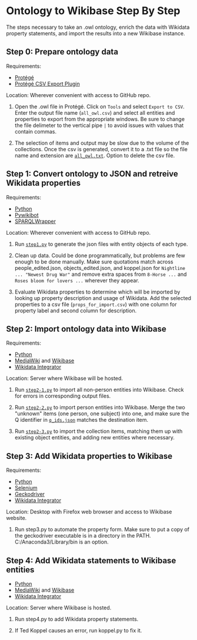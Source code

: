# Ontology to Wikibase Step By Step

The steps necessary to take an .owl ontology, enrich the data with Wikidata property statements, and import the results into a new Wikibase instance.

## Step 0: Prepare ontology data

Requirements: 
- [Protégé](https://protege.stanford.edu/)
- [Protégé CSV Export Plugin](https://github.com/protegeproject/csv-export-plugin)

Location: Wherever convenient with access to GitHub repo.

1. Open the .owl file in Protégé. Click on `Tools` and select `Export to CSV`. 
Enter the output file name (`all_owl.csv`) and select all entities and properties to export from the appropriate windows. 
Be sure to change the file delimeter to the vertical pipe `|` to avoid issues with values that contain commas. 

2. The selection of items and output may be slow due to the volume of the collections. 
Once the csv is generated, convert it to a .txt file so the file name and extension are [`all_owl.txt`](data/all_owl.txt). Option to delete the csv file.


## Step 1: Convert ontology to JSON and retreive Wikidata properties

Requirements:
- [Python](https://www.python.org/)
- [Pywikibot](https://github.com/wikimedia/pywikibot)
- [SPARQLWrapper](https://pypi.org/project/SPARQLWrapper/)

Location: Wherever convenient with access to GitHub repo.

1. Run [`step1.py`](step1.py) to generate the json files with entity objects of each type.  

2. Clean up data. Could be done programmatically, but problems are few enough to be done manually. 
Make sure quotations match across people_edited.json, objects_edited.json, and koppel.json for `Nightline ... "Newest Drug War"`
and remove extra spaces from `8-Horse ...` and  `Roses bloom for lovers ...` wherever they appear.

3. Evaluate Wikidata properties to determine which will be imported by looking up property description and usage of Wikidata. 
Add the selected properties to a csv file (`props_for_import.csv`) with one column for property label and second column for description.
 
 
## Step 2: Import ontology data into Wikibase

Requirements:
- [Python](https://www.python.org/)
- [MediaWiki](documentation/mediawiki_install.md) and [Wikibase](documentation/wikibase_install.md)
- [Wikidata Integrator](https://github.com/SuLab/WikidataIntegrator)

Location: Server where Wikibase will be hosted.

1. Run [`step2-1.py`](step2-1.py) to import all non-person entities into Wikibase. Check for errors in corresponding output files. 

2. Run [`step2-2.py`](step2-2.py) to import person entities into Wikibase. Merge the two "unknown" items (one person, one subject) into one, 
and make sure the Q identifier in [`q_ids.json`](data/q_ids.json) matches the destination item. 

3. Run [`step2-3.py`](step2-2.py) to import the collection items, matching them up with existing object entities, and adding new entities where necessary. 

## Step 3: Add Wikidata properties to Wikibase

Requirements:
- [Python](https://www.python.org/)
- [Selenium](https://pypi.org/project/selenium/)
- [Geckodriver](https://github.com/mozilla/geckodriver/releases)
- [Wikidata Integrator](https://github.com/SuLab/WikidataIntegrator)

Location: Desktop with Firefox web browser and access to Wikibase website.

1. Run step3.py to automate the property form. Make sure to put a copy of the geckodriver executable is in a directory in the PATH.
C:/Anaconda3/Library/bin is an option. 

## Step 4: Add Wikidata statements to Wikibase entities
- [Python](https://www.python.org/)
- [MediaWiki](documentation/mediawiki_install.md) and [Wikibase](documentation/wikibase_install.md)
- [Wikidata Integrator](https://github.com/SuLab/WikidataIntegrator)

Location: Server where Wikibase is hosted. 

1. Run step4.py to add Wikidata property statements.

2. If Ted Koppel causes an error, run koppel.py to fix it. 